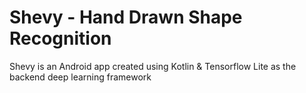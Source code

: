 # Shevy - Hand Drawn Shape Recognition
Shevy is an Android app created using Kotlin & Tensorflow Lite as the backend deep learning framework
